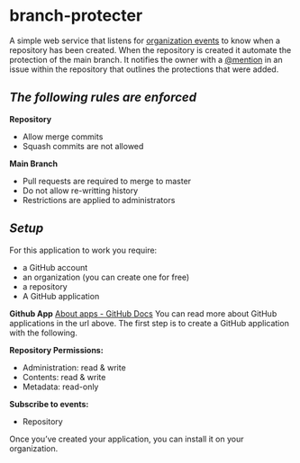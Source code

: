 # branch-protecter
A simple web service that listens for  [organization events](https://developer.github.com/webhooks/#events)  to know when a repository has been created. When the repository is created it automate the protection of the main branch. It notifies the owner with a  [@mention](https://help.github.com/articles/basic-writing-and-formatting-syntax/#mentioning-users-and-teams)  in an issue within the repository that outlines the protections that were added.

## *The following rules are enforced*
**Repository**
* Allow merge commits
* Squash commits are not allowed
	
**Main Branch**
* Pull requests are required to merge to master
* Do not allow re-writting history
* Restrictions are applied to administrators

## *Setup*
For this application to work you require:
* a GitHub account
* an organization (you can create one for free)
* a repository
* A GitHub application

**Github App**
[About apps - GitHub Docs](https://docs.github.com/en/developers/apps/getting-started-with-apps/about-apps)
You can read more about GitHub applications in the url above. The first step is to create a GitHub application with the following.

**Repository Permissions:**
* Administration: read & write
* Contents: read & write
* Metadata: read-only

**Subscribe to events:**
* Repository

Once you’ve created your application, you can install it on your organization.

